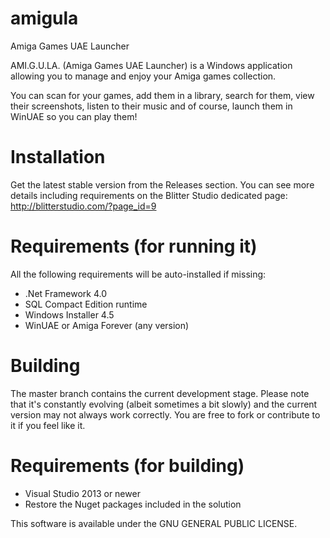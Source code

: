 amigula
=======

Amiga Games UAE Launcher

AMI.G.U.LA. (Amiga Games UAE Launcher) is a Windows application
allowing you to manage and enjoy your Amiga games collection. 

You can scan for your games, add them in a library, search for them, 
view their screenshots, listen to their music and of course, 
launch them in WinUAE so you can play them!

Installation
============
Get the latest stable version from the Releases section.
You can see more details including requirements on the Blitter Studio dedicated page:
http://blitterstudio.com/?page_id=9

Requirements (for running it)
=============================
All the following requirements will be auto-installed if missing:
- .Net Framework 4.0
- SQL Compact Edition runtime
- Windows Installer 4.5
- WinUAE or Amiga Forever (any version)

Building
========
The master branch contains the current development stage. 
Please note that it's constantly evolving (albeit sometimes a bit slowly) and the current version may not always work correctly.
You are free to fork or contribute to it if you feel like it.

Requirements (for building)
===========================
- Visual Studio 2013 or newer
- Restore the Nuget packages included in the solution

This software is available under the GNU GENERAL PUBLIC LICENSE.
